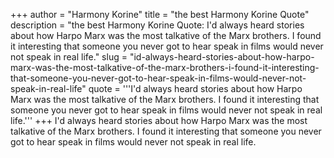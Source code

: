 +++
author = "Harmony Korine"
title = "the best Harmony Korine Quote"
description = "the best Harmony Korine Quote: I'd always heard stories about how Harpo Marx was the most talkative of the Marx brothers. I found it interesting that someone you never got to hear speak in films would never not speak in real life."
slug = "id-always-heard-stories-about-how-harpo-marx-was-the-most-talkative-of-the-marx-brothers-i-found-it-interesting-that-someone-you-never-got-to-hear-speak-in-films-would-never-not-speak-in-real-life"
quote = '''I'd always heard stories about how Harpo Marx was the most talkative of the Marx brothers. I found it interesting that someone you never got to hear speak in films would never not speak in real life.'''
+++
I'd always heard stories about how Harpo Marx was the most talkative of the Marx brothers. I found it interesting that someone you never got to hear speak in films would never not speak in real life.
